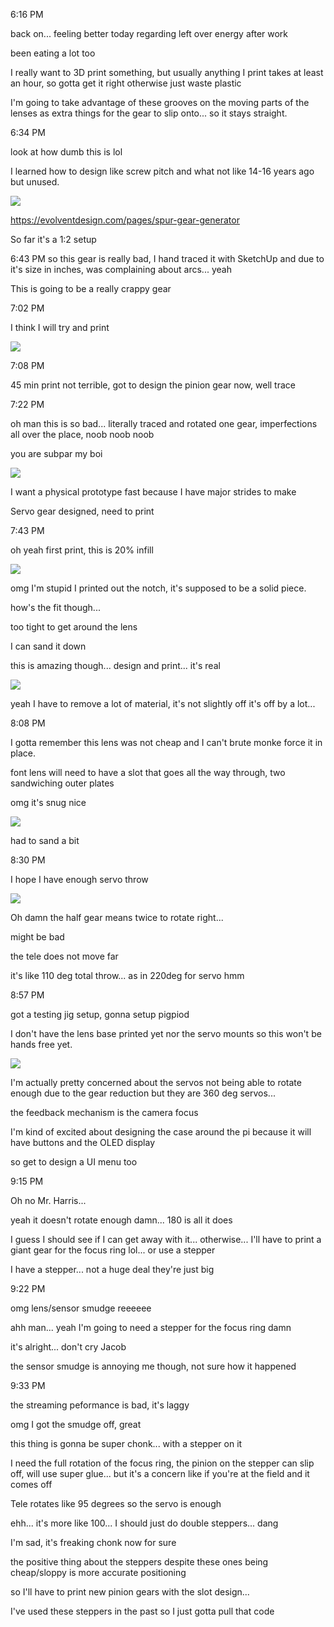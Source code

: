6:16 PM

back on... feeling better today regarding left over energy after work

been eating a lot too

I really want to 3D print something, but usually anything I print takes at least an hour, so gotta get it right otherwise just waste plastic

I'm going to take advantage of these grooves on the moving parts of the lenses as extra things for the gear to slip onto... so it stays straight.

6:34 PM

look at how dumb this is lol

I learned how to design like screw pitch and what not like 14-16 years ago but unused.


<img src="./images/rough-spur-gear.JPG"/>

https://evolventdesign.com/pages/spur-gear-generator

So far it's a 1:2 setup

6:43 PM so this gear is really bad, I hand traced it with SketchUp and due to it's size in inches, was complaining about arcs... yeah

This is going to be a really crappy gear

7:02 PM

I think I will try and print

<img src="./images/gear-design.JPG"/>

7:08 PM

45 min print not terrible, got to design the pinion gear now, well trace

7:22 PM

oh man this is so bad... literally traced and rotated one gear, imperfections all over the place, noob noob noob

you are subpar my boi

<img src="./images/tracing-noob.JPG"/>

I want a physical prototype fast because I have major strides to make

Servo gear designed, need to print

7:43 PM

oh yeah first print, this is 20% infill

<img src="./images/first-project-print.JPG"/>

omg I'm stupid I printed out the notch, it's supposed to be a solid piece.

how's the fit though...

too tight to get around the lens

I can sand it down

this is amazing though... design and print... it's real

<img src="./images/dreams-to-memes.JPG"/>

yeah I have to remove a lot of material, it's not slightly off it's off by a lot...

8:08 PM

I gotta remember this lens was not cheap and I can't brute monke force it in place.

font lens will need to have a slot that goes all the way through, two sandwiching outer plates

omg it's snug nice

<img src="./images/snug.JPG"/>

had to sand a bit

8:30 PM

I hope I have enough servo throw

<img src="./images/focus-gear-set.JPG"/>

Oh damn the half gear means twice to rotate right...

might be bad

the tele does not move far

it's like 110 deg total throw... as in 220deg for servo hmm

8:57 PM

got a testing jig setup, gonna setup pigpiod

I don't have the lens base printed yet nor the servo mounts so this won't be hands free yet.

<img src="./images/jig.JPG"/>

I'm actually pretty concerned about the servos not being able to rotate enough due to the gear reduction but they are 360 deg servos...

the feedback mechanism is the camera focus

I'm kind of excited about designing the case around the pi because it will have buttons and the OLED display

so get to design a UI menu too

9:15 PM

Oh no Mr. Harris...

yeah it doesn't rotate enough damn... 180 is all it does

I guess I should see if I can get away with it... otherwise... I'll have to print a giant gear for the focus ring lol... or use a stepper

I have a stepper... not a huge deal they're just big

9:22 PM

omg lens/sensor smudge reeeeee

ahh man... yeah I'm going to need a stepper for the focus ring damn

it's alright... don't cry Jacob

the sensor smudge is annoying me though, not sure how it happened

9:33 PM

the streaming peformance is bad, it's laggy

omg I got the smudge off, great

this thing is gonna be super chonk... with a stepper on it

I need the full rotation of the focus ring, the pinion on the stepper can slip off, will use super glue... but it's a concern like if you're at the field and it comes off

Tele rotates like 95 degrees so the servo is enough

ehh... it's more like 100... I should just do double steppers... dang

I'm sad, it's freaking chonk now for sure

the positive thing about the steppers despite these ones being cheap/sloppy is more accurate positioning

so I'll have to print new pinion gears with the slot design...

I've used these steppers in the past so I just gotta pull that code

